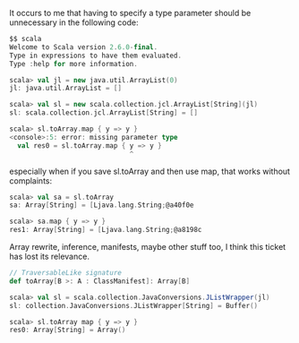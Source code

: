 It occurs to me that having to specify a type parameter should be
unnecessary in the following code:

```scala
$$ scala
Welcome to Scala version 2.6.0-final.
Type in expressions to have them evaluated.
Type :help for more information.

scala> val jl = new java.util.ArrayList(0)
jl: java.util.ArrayList = []

scala> val sl = new scala.collection.jcl.ArrayList[String](jl)
sl: scala.collection.jcl.ArrayList[String] = []

scala> sl.toArray.map { y => y }
<console>:5: error: missing parameter type
  val res0 = sl.toArray.map { y => y }
                              ^
```

especially when if you save sl.toArray and then use map, that
works without complaints:

```scala
scala> val sa = sl.toArray
sa: Array[String] = [Ljava.lang.String;@a40f0e

scala> sa.map { y => y }
res1: Array[String] = [Ljava.lang.String;@a8198c
```
Array rewrite, inference, manifests, maybe other stuff too, I think this ticket has lost its relevance.
```scala
// TraversableLike signature
def toArray[B >: A : ClassManifest]: Array[B]

scala> val sl = scala.collection.JavaConversions.JListWrapper(jl)
sl: collection.JavaConversions.JListWrapper[String] = Buffer()

scala> sl.toArray map { y => y }
res0: Array[String] = Array()
```
